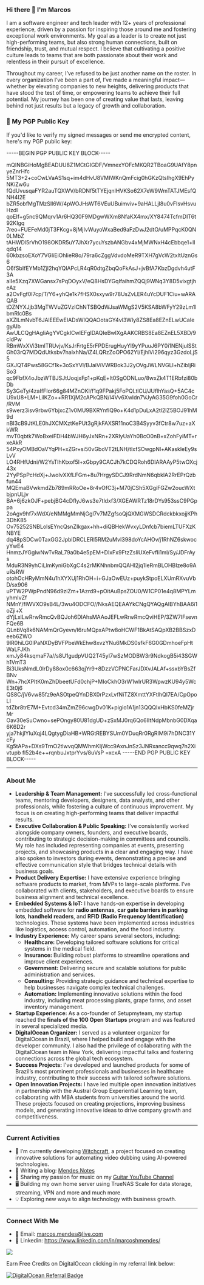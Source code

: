 ### Hi there 👋 I'm Marcos

I am a software engineer and tech leader with 12+ years of professional experience, driven by a passion for inspiring those around me and fostering exceptional work environments. My goal as a leader is to create not just high-performing teams, but also strong human connections, built on friendship, trust, and mutual respect. I believe that cultivating a positive culture leads to teams that are both passionate about their work and relentless in their pursuit of excellence.

Throughout my career, I’ve refused to be just another name on the roster. In every organization I’ve been a part of, I’ve made a meaningful impact—whether by elevating companies to new heights, delivering products that have stood the test of time, or empowering teams to achieve their full potential. My journey has been one of creating value that lasts, leaving behind not just results but a legacy of growth and collaboration.

### 🔐 My PGP Public Key

If you'd like to verify my signed messages or send me encrypted content, here's my PGP public key:

-----BEGIN PGP PUBLIC KEY BLOCK-----

mQINBGiHoMgBEADUU8Z1MCtGIGDF/VmnexYOFcMKQR2TBoaG9UAfY8pnyeZnrHfc
5MT3+2+coCwLVaAS1sq+im4dHvU8VMIWKnQmFcig0hGKzQtsIhgX9EhPyNKiZw6u
fQdUvusqaFYR2auTQXWV/bRDNf5tTYEjqnlHVKSo62X7eW9WmTATJMEsfQNH4I2E
bZR5obfMgTMzSIl6W/4pWOJHsWT6VEuUBuimviv+9aHALLjI8u0vFIsvHsvuHzdl
qoEIf+g5nc9QMqrv1Ar6HQ30F9MDgwWXm8NfaKX4mx/XY8474TcfmDIT6t92KIgq
7reo+FUEFeMd0jT3FKcg+8jMjIvWuyoWxaBed9aFzDwJ2dtO/uMPPqcK0QN0LMbZ
tAHWDl5rVhO198OKDR5uY7JhXr7ycuYszbANGbv4xMjMWNxH4cEbbqe1+llqdq14
60kbzsoEXoY7VGIiEiOhlieR8o/79ra6cZggVdvdoMeR9TXH7gVcW2txltUznGs6
O6fSbIfEYMb1ZjI2hqYQlAPcLR4qR0dtgZbqQoFkAsJ+jvBfA7KbzDgdvh4utF3A
aIIe5Xzq7XWGansx7sPqDOyxV/eQ8HsDYGqIfaihmZQQj9WNq3Y8D5vixgtjheAz
a2OvFgf0I7cp/T/Y6+yhQe1k7fHSX0sxyw9r78UsZvLER4uYcDUF1Ciu+wARAQAB
tDZNYXJjb3MgTWVuZGVzIChNTSBQdWJsaWMgS2V5KSA8bWFyY29zLm1lbmRlc0Bs
aXZlLmNvbT6JAlEEEwEIADsWIQQAOotaGY4vl3WIy8ZS8Ea8EZnELwUCaIegyAIb
AwULCQgHAgIiAgYVCgkICwIEFgIDAQIeBwIXgAAKCRBS8Ea8EZnEL5XBD/9cldPw
RBmWxXVi3tmlTRUvjv/KsJrFrtgE5rFPDErugHuyYl9yYPuuJ6PY0i1NENjulSSt
Gh03rQ7MDQdUtksbv7nalxhNa/iZ4LQRzZoOPO62Yl/EjhiVi296qyz3GzdoLjS5
GXJQT4Pws58GCf1k+3oSxYVl/BJaiViVWRBok3J2yOVgJWLNVGLI+hZibIjRiSo3
qc9FbfX4oJbzWTBJSJtUoqjxFp1+pKqE+lt0SgODNLuo/8wxZk4T1ERbfzi80bDb
Sy3GeTy/4zaIfFIor66g84MZnOKI/f1q9FPakj5FoPQLtlCU/JUflhYasQ+5AC4c
U9xU8+LM+LilKZo++RR1XjM2cAPkQBN/I4Vv6Xwldn7VJyAG35G9foh0GoCr/RVM
s9werz3isv9rbw6YbjxcZ1v0MU9BXRYnfIQ9o+K4d1pDuLxA2tl2lZ5BOJ91hM9d
nBI3cB9JtKLE0hJXCMXztKePUt3gRjkFAXSR11noC3B4Syyv3fCtr8w7uz+aXkWR
mvT0qbtk7WoBxeiFDH4bWJH6yJxNRn+2XRIyUaYh0BcO0nB+xZohFyiMT+rxeAkR
54PxyOMBdOaVYqPH+xZGr+si50vGboVT2tLNH/tlxfSOwgpNl+AKaskleEy9sLvV
LO4RHfUdni/W2YsTIhKtxof5I+xGbpy9CACJh7kCDQRoh6DIARAAyP5twOXcj43x
2YyPSpPcHdXj+JwolvXXfLFGm+8u7HrgySDCJ9RrdNmN6qbklA2RrEPrQzbfun44
MQEmaBVwkmdZb789mRRoOe+8r4vOfC3j+M70jCSh5XGgiFGZw2oucWXtbjpnULjv
BA+6j6zkOJF+pebjBG4cDflyJ6ws3e7tldxf3/XGEAWRTz18rDYs953ssC9PGppa
2oAgv9hf7xWdX/eNMMgMmNjGgl7v7MZgfsoQjQXMGWSDCRdckbkxojjKPh3DhK85
Ov75252SNBLolsEYncQsnZIkgax+hh+diQBHekWvxyLDnfcb7biemLTUFXzKNBYE
dq48pSDCw0TaxGG2JpblDRCLERl5RM2uMvI398doYcAHOv/j1RhNZ6skwocyYwE4
HnmzJYGglwNwTvRaL79a0b4e5pEM+DIxFx9FtzZsIiUXeFvfIi1ml/Sy/JDFrAys
MduR3N9yhCiLlmKyniGbXgC4s2rMKNhnbmQQAHl2jq1IeRmBLOHBIze8o9AuRsRW
otohOcHRyMmN4u1hXYXUj1RhOH+i+GJaOwEUz+puykStpoELXUmRXvuVbD/sx906
uPTW2PWpPndN96d9ziZm+1Azrd9+pOitAuBpsZOU0/W1CP01e4q8MPYLmyhmIvZf
NMnY/fIWVXO9sB4L/3wu4ODCFO//NksAEQEAAYkCNgQYAQgAIBYhBAA6i1oZji+X
dYjLxlLwRrwRmcQvBQJoh6DIAhsMAAoJEFLwRrwRmcQviHEP/3ZW7IFsevnFQe6B
QLnbVq8k6NAMmQrGyevn/I6ruMQpxAPtw8oHCWF1BkAtSAQpXB2BBSzxDeeb6ZWO
9lR0hiLG0IPaNXDyBVFPbeWkEhw8xvzYNu6MkDS0sfkF6G0GDmhoeFpHtWaLFJKh
xmJy84ksqmaF7a//s8U1gudpVUQ2T45yI7wSzMODBW3r9NdkogB5i43SGWh1VmT3
Bi3UksNmdL0lrDy88ox0c663qjYr9+8DzzVCPNCFarJDXvJALAf+ssxbYBsZfBNv
Wn+7hcXPItK0mZhDbeetUFd0chjP+MIoCkhO3rW1wIrUR3WpwzKU94y5WcE3t0j6
QS8C/jV6vw85fz9eASOtpeQYnDBX0rPzxLvfNiTZ8XmttYXFtlhQl7EA/CpOpoLI
tdZbr8trE7M+Evtcd34mZmZ96cwgDv01K+pigio1A1jn13QQQIxHbKS0feMZjrMr
Oav30eSuCwno+sePOngy80U81dgUD+zSxMJ0rq6Qo6IItNdpMbnbG0DXqa6K6D2r
yja7hkjlYluXqj4LQgtygDiaHB+WRGtREBYSUm0YDuqRr0RgRIM9i7hDNC31YcFy
Kg5tAPa+DXs9TrnO2tlwvqQMWhmKIjWcc9AxnJnSz3JNRxancc9qwq7n2Xivtupb
fl52b4e++rqnbuJxtprYvs/8uVsP
=xcxA
-----END PGP PUBLIC KEY BLOCK-----

---

### About Me

- **Leadership & Team Management:** I’ve successfully led cross-functional teams, mentoring developers, designers, data analysts, and other professionals, while fostering a culture of continuous improvement. My focus is on creating high-performing teams that deliver impactful results.
- **Executive Collaboration & Public Speaking:** I’ve consistently worked alongside company owners, founders, and executive boards, contributing to strategic decision-making in committees and councils. My role has included representing companies at events, presenting projects, and showcasing products in a clear and engaging way. I have also spoken to investors during events, demonstrating a precise and effective communication style that bridges technical details with business goals.
- **Product Delivery Expertise:** I have extensive experience bringing software products to market, from MVPs to large-scale platforms. I’ve collaborated with clients, stakeholders, and executive boards to ensure business alignment and technical excellence.
- **Embedded Systems & IoT:** I have hands-on expertise in developing embedded software for **radio antennas**, **car gate barriers in parking lots**, **handheld readers**, and **RFID (Radio Frequency Identification)** technologies. These systems have been implemented across industries like logistics, access control, automation, and the food industry.
- **Industry Experience:** My career spans several sectors, including:
  - **Healthcare:** Developing tailored software solutions for critical systems in the medical field.
  - **Insurance:** Building robust platforms to streamline operations and improve client experiences.
  - **Government:** Delivering secure and scalable solutions for public administration and services.
  - **Consulting:** Providing strategic guidance and technical expertise to help businesses navigate complex technical challenges.
  - **Automation:** Implementing innovative solutions within the food industry, including meat processing plants, grape farms, and asset inventory management.
- **Startup Experience:** As a co-founder of Setupmyteam, my startup reached the **finals of the 100 Open Startups** program and was featured in several specialized media.
- **DigitalOcean Organizer:** I served as a volunteer organizer for DigitalOcean in Brazil, where I helped build and engage with the developer community. I also had the privilege of collaborating with the DigitalOcean team in New York, delivering impactful talks and fostering connections across the global tech ecosystem.
- **Success Projects:** I've developed and launched products for some of Brazil’s most prominent professionals and businesses in healthcare industry, contributing to their success with tailored software solutions.
- **Open Innovation Projects:** I have led multiple open innovation initiatives in partnership with the Austral Group Experiential Learning team, collaborating with MBA students from universities around the world. These projects focused on creating projections, improving business models, and generating innovative ideas to drive company growth and competitiveness.

---

### Current Activities

- 🔭 I’m currently developing [Witchcraft](https://github.com/marcoshmendes/witchcraft), a project focused on creating innovative solutions for automating video dubbing using AI-powered technologies.
- 📕 Writing a blog: [Mendes Notes](https://mendesnotes.com)
- 🎸 Sharing my passion for music on my [Guitar YouTube Channel](https://www.youtube.com/@theunfamousmusician)
- 🖥️ Building my own home server using TrueNAS Scale for data storage, streaming, VPN and more and much more.
- 💡 Exploring new ways to align technology with business growth.
---

### Connect With Me

- 📧 Email: marcos.mendes@live.com
- 📧 Linkedin: https://www.linkedin.com/in/marcoshmendes/

![](https://komarev.com/ghpvc/?username=marcoshmendes&color=brightgreen&style=flat.square&label=VISITORS)

Earn Free Credits on DigitalOcean clicking in my referral link below:

[![DigitalOcean Referral Badge](https://web-platforms.sfo2.cdn.digitaloceanspaces.com/WWW/Badge%201.svg)](https://www.digitalocean.com/?refcode=851fc8568da9&utm_campaign=Referral_Invite&utm_medium=Referral_Program&utm_source=badge)
